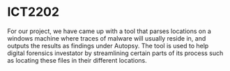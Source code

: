 # ICT2202

For our project, we have came up with a tool that parses locations on a windows machine where traces of malware will usually reside in, and outputs the results as findings under Autopsy. The tool is used to help digital forensics investator by streamlining certain parts of its process such as locating these files in their different locations. 
